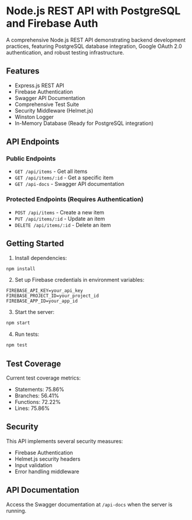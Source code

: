 # Node.js REST API with PostgreSQL and Firebase Auth

A comprehensive Node.js REST API demonstrating backend development practices, featuring PostgreSQL database integration, Google OAuth 2.0 authentication, and robust testing infrastructure.

## Features

- Express.js REST API
- Firebase Authentication
- Swagger API Documentation
- Comprehensive Test Suite
- Security Middleware (Helmet.js)
- Winston Logger
- In-Memory Database (Ready for PostgreSQL integration)

## API Endpoints

### Public Endpoints
- `GET /api/items` - Get all items
- `GET /api/items/:id` - Get a specific item
- `GET /api-docs` - Swagger API documentation

### Protected Endpoints (Requires Authentication)
- `POST /api/items` - Create a new item
- `PUT /api/items/:id` - Update an item
- `DELETE /api/items/:id` - Delete an item

## Getting Started

1. Install dependencies:
```bash
npm install
```

2. Set up Firebase credentials in environment variables:
```
FIREBASE_API_KEY=your_api_key
FIREBASE_PROJECT_ID=your_project_id
FIREBASE_APP_ID=your_app_id
```

3. Start the server:
```bash
npm start
```

4. Run tests:
```bash
npm test
```

## Test Coverage

Current test coverage metrics:
- Statements: 75.86%
- Branches: 56.41%
- Functions: 72.22%
- Lines: 75.86%

## Security

This API implements several security measures:
- Firebase Authentication
- Helmet.js security headers
- Input validation
- Error handling middleware

## API Documentation

Access the Swagger documentation at `/api-docs` when the server is running.